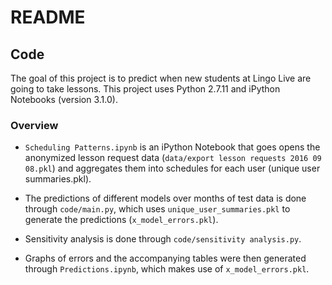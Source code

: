 # README

## Code

The goal of this project is to predict when new students at Lingo Live are
going to take lessons. This project uses Python 2.7.11 and iPython Notebooks
(version 3.1.0).

### Overview

- `Scheduling Patterns.ipynb` is an iPython Notebook that goes opens the
  anonymized lesson request data (`data/export lesson requests 2016 09 08.pkl`)
and aggregates them into schedules for each user (unique user summaries.pkl).

- The predictions of different models over months of test data is done through
  `code/main.py`, which uses `unique_user_summaries.pkl` to generate the
predictions (`x_model_errors.pkl`).

- Sensitivity analysis is done through `code/sensitivity analysis.py`.

- Graphs of errors and the accompanying tables were then generated through
  `Predictions.ipynb`, which makes use of `x_model_errors.pkl`.
